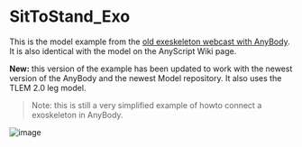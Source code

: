 # SitToStand_Exo

This is the model example from the [old exeskeleton webcast with AnyBody](https://www.anybodytech.com/resources/documentation/#c708). It is also identical with the model on the AnyScript Wiki page. 

**New:** this version of the example has been updated to work with the newest version of the AnyBody and the newest Model repository. It also uses the TLEM 2.0 leg model. 

> Note: this is still a very simplified example of howto connect a exoskeleton in AnyBody.

![image](https://user-images.githubusercontent.com/1038978/143031048-eeae68f5-5eba-449b-a4e4-25ea0857d012.png)
